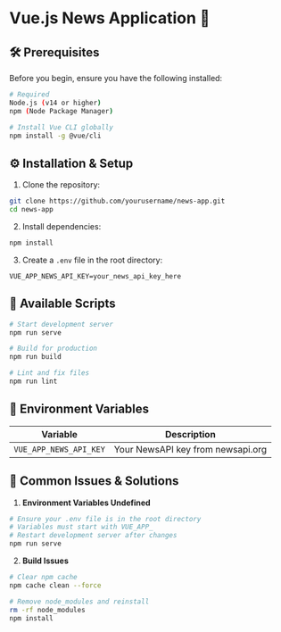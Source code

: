 # Vue.js News Application 📰

## 🛠️ Prerequisites
Before you begin, ensure you have the following installed:
```bash
# Required
Node.js (v14 or higher)
npm (Node Package Manager)

# Install Vue CLI globally
npm install -g @vue/cli
```

## ⚙️ Installation & Setup

1. Clone the repository:
```bash
git clone https://github.com/yourusername/news-app.git
cd news-app
```

2. Install dependencies:
```bash
npm install
```

3. Create a `.env` file in the root directory:
```env
VUE_APP_NEWS_API_KEY=your_news_api_key_here
```

## 📝 Available Scripts

```bash
# Start development server
npm run serve

# Build for production
npm run build

# Lint and fix files
npm run lint
```



## 🔧 Environment Variables

| Variable | Description |
|----------|-------------|
| `VUE_APP_NEWS_API_KEY` | Your NewsAPI key from newsapi.org |

## 🚨 Common Issues & Solutions

1. **Environment Variables Undefined**
```bash
# Ensure your .env file is in the root directory
# Variables must start with VUE_APP_
# Restart development server after changes
npm run serve
```

2. **Build Issues**
```bash
# Clear npm cache
npm cache clean --force

# Remove node_modules and reinstall
rm -rf node_modules
npm install
```








